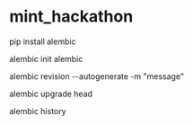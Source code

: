 # mint_hackathon

<!-- Установите Alembic -->
pip install alembic

<!-- В корне вашего проекта выполните команду: -->
alembic init alembic

<!-- Настройте файл конфигурации alembic.ini и alembic/versions/env.py -->
<!-- Создание миграции: -->
alembic revision --autogenerate -m "message"

<!-- Чтобы применить миграцию к базе данных, выполните: -->
alembic upgrade head

<!-- Просмотр истории миграций: чтобы увидеть все примененные миграции -->
alembic history
